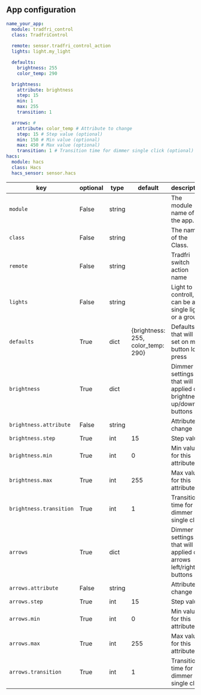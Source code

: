 ## App configuration

```yaml
name_your_app:
  module: tradfri_control
  class: TradfriControl
  
  remote: sensor.tradfri_control_action
  lights: light.my_light

  defaults:
    brightness: 255
    color_temp: 290

  brightness:
    attribute: brightness
    step: 15
    min: 1
    max: 255
    transition: 1 

  arrows: # 
    attribute: color_temp # Attribute to change
    step: 15 # Step value (optional)
    min: 150 # Min value (optional)
    max: 450 # Max value (optional)
    transition: 1 # Transition time for dimmer single click (optional)
hacs:
  module: hacs
  class: Hacs
  hacs_sensor: sensor.hacs
```

key | optional | type | default | description
-- | -- | -- | -- | --
`module` | False | string | | The module name of the app.
`class` | False | string | | The name of the Class.
`remote` | False | string | | Tradfri switch action name
`lights` | False | string | | Light to controll, can be a single ligth or a group
`defaults` | True | dict | {brightness: 255, color_temp: 290} | Defaults that will be set on main button long press 
`brightness` | True | dict | | Dimmer settings that will be applied on brightness up/down buttons
`brightness.attribute` | False | string | | Attribute to change
`brightness.step` | True | int | 15 | Step value
`brightness.min` | True | int | 0 | Min value for this attribute
`brightness.max` | True | int | 255 | Max value for this attribute
`brightness.transition` | True | int | 1 | Transition time for dimmer single click 
`arrows` | True | dict | | Dimmer settings that will be applied on arrows left/right buttons
`arrows.attribute` | False | string | | Attribute to change
`arrows.step` | True | int | 15 | Step value
`arrows.min` | True | int | 0 | Min value for this attribute
`arrows.max` | True | int | 255 | Max value for this attribute
`arrows.transition` | True | int | 1 | Transition time for dimmer single click 
